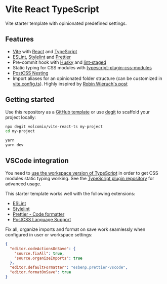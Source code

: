 # Vite React TypeScript

Vite starter template with opinionated predefined settings.

## Features

- [Vite](https://vitejs.dev/) with [React](https://reactjs.org/) and [TypeScript](https://www.typescriptlang.org/)
- [ESLint](https://eslint.org/), [Stylelint](https://stylelint.io/) and [Prettier](https://prettier.io/)
- Pre-commit hook with [Husky](https://typicode.github.io/husky/) and [lint-staged](https://github.com/okonet/lint-staged)
- Static typing for CSS modules with [typescript-plugin-css-modules](https://github.com/mrmckeb/typescript-plugin-css-modules)
- [PostCSS Nesting](https://github.com/csstools/postcss-plugins/tree/main/plugins/postcss-nesting)
- Import aliases for an opinionated folder structure (can be customized in [vite.config.ts](vite.config.ts)). Highly inspired by [Robin Wieruch's post](https://www.robinwieruch.de/react-folder-structure)

## Getting started

Use this repository as a [GitHub template](https://github.com/Volcomix/vite-react-ts/generate) or use [degit](https://github.com/Rich-Harris/degit) to scaffold your project locally:

```bash
npx degit volcomix/vite-react-ts my-project
cd my-project

yarn
yarn dev
```

## VSCode integration

You need to [use the workspace version of TypeScript](https://code.visualstudio.com/docs/typescript/typescript-compiling#_using-the-workspace-version-of-typescript) in order to get CSS modules static typing working. See the [TypeScript plugin repository](https://github.com/mrmckeb/typescript-plugin-css-modules#visual-studio-code) for advanced usage.

This starter template works well with the following extensions:

- [ESLint](https://marketplace.visualstudio.com/items?itemName=dbaeumer.vscode-eslint)
- [Stylelint](https://marketplace.visualstudio.com/items?itemName=stylelint.vscode-stylelint)
- [Prettier - Code formatter](https://marketplace.visualstudio.com/items?itemName=esbenp.prettier-vscode)
- [PostCSS Language Support](https://marketplace.visualstudio.com/items?itemName=csstools.postcss)

Fix all, organize imports and format on save work seamlessly when configured in user or workspace settings:

```json
{
  "editor.codeActionsOnSave": {
    "source.fixAll": true,
    "source.organizeImports": true
  },
  "editor.defaultFormatter": "esbenp.prettier-vscode",
  "editor.formatOnSave": true
}
```
